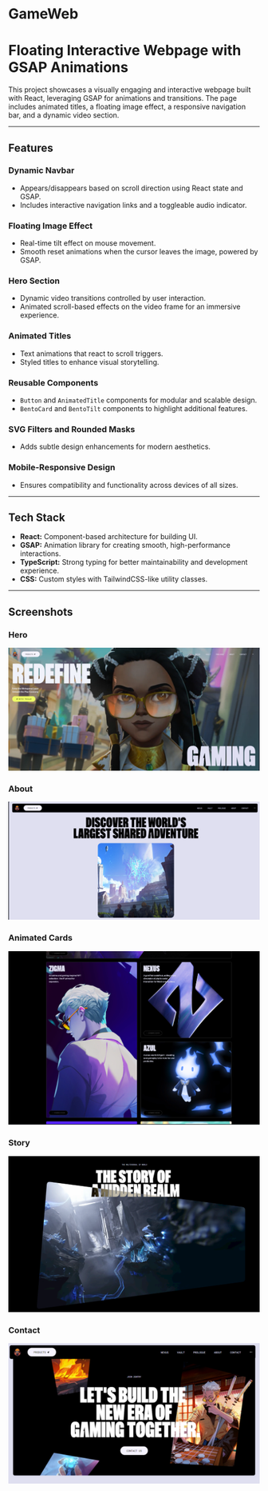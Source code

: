 # GameWeb
# Floating Interactive Webpage with GSAP Animations

This project showcases a visually engaging and interactive webpage built with React, leveraging GSAP for animations and transitions. The page includes animated titles, a floating image effect, a responsive navigation bar, and a dynamic video section.

---

## Features

### Dynamic Navbar
- Appears/disappears based on scroll direction using React state and GSAP.
- Includes interactive navigation links and a toggleable audio indicator.

### Floating Image Effect
- Real-time tilt effect on mouse movement.
- Smooth reset animations when the cursor leaves the image, powered by GSAP.

### Hero Section
- Dynamic video transitions controlled by user interaction.
- Animated scroll-based effects on the video frame for an immersive experience.

### Animated Titles
- Text animations that react to scroll triggers.
- Styled titles to enhance visual storytelling.

### Reusable Components
- `Button` and `AnimatedTitle` components for modular and scalable design.
- `BentoCard` and `BentoTilt` components to highlight additional features.

### SVG Filters and Rounded Masks
- Adds subtle design enhancements for modern aesthetics.

### Mobile-Responsive Design
- Ensures compatibility and functionality across devices of all sizes.

---

## Tech Stack

- **React:** Component-based architecture for building UI.
- **GSAP:** Animation library for creating smooth, high-performance interactions.
- **TypeScript:** Strong typing for better maintainability and development experience.
- **CSS:** Custom styles with TailwindCSS-like utility classes.

---

## Screenshots

### Hero
![Hero](./screenshots/hero.png "Hero Screenshot")

### About
![About](./screenshots/about.png "About Screenshot")

### Animated Cards
![Animated Cards](./screenshots/cards.png "Animated Cards Screenshot")

### Story
![Story](./screenshots/Story.png "Story Screenshot")

### Contact
![Contact](./screenshots/contact.png "Contact Screenshot")
